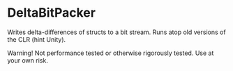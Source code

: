 # DeltaBitPacker
Writes delta-differences of structs to a bit stream. Runs atop old versions of the CLR (hint Unity).

Warning! Not performance tested or otherwise rigorously tested. Use at your own risk.

